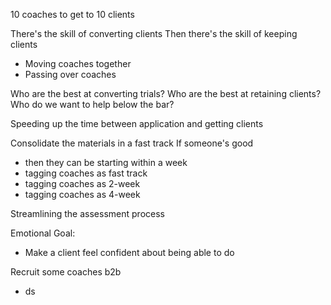 10 coaches to get to 10 clients

There's the skill of converting clients
Then there's the skill of keeping clients
- Moving coaches together
- Passing over coaches

Who are the best at converting trials?
Who are the best at retaining clients?
Who do we want to help below the bar?

Speeding up the time between application and getting clients

Consolidate the materials in a fast track
If someone's good
- then they can be starting within a week
- tagging coaches as fast track
- tagging coaches as 2-week
- tagging coaches as 4-week

Streamlining the assessment process

Emotional Goal:
- Make a client feel confident about being able to do

Recruit some coaches b2b
- ds